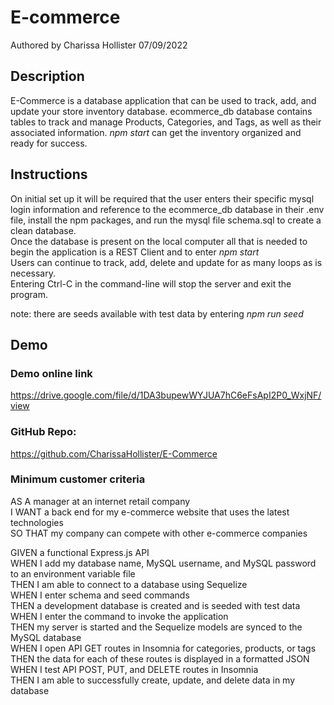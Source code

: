 # E-commerce

Authored by Charissa Hollister 07/09/2022

## Description

E-Commerce is a database application that can be used to track, add, and update your store inventory database. ecommerce_db database contains tables to track and manage Products, Categories, and Tags, as well as their associated information. _npm start_ can get the inventory organized and ready for success.

## Instructions

On initial set up it will be required that the user enters their specific mysql login information and reference to the ecommerce_db database in their .env file, install the npm packages, and run the mysql file schema.sql to create a clean database.  
Once the database is present on the local computer all that is needed to begin the application is a REST Client and to enter _npm start_  
Users can continue to track, add, delete and update for as many loops as is necessary.  
Entering Ctrl-C in the command-line will stop the server and exit the program.  

note: there are seeds available with test data by entering _npm run seed_  

## Demo

### Demo online link
https://drive.google.com/file/d/1DA3bupewWYJUA7hC6eFsApI2P0_WxjNF/view

### GitHub Repo:
https://github.com/CharissaHollister/E-Commerce

### Minimum customer criteria

AS A manager at an internet retail company  
I WANT a back end for my e-commerce website that uses the latest technologies  
SO THAT my company can compete with other e-commerce companies

GIVEN a functional Express.js API  
WHEN I add my database name, MySQL username, and MySQL password to an environment variable file  
THEN I am able to connect to a database using Sequelize  
WHEN I enter schema and seed commands  
THEN a development database is created and is seeded with test data  
WHEN I enter the command to invoke the application  
THEN my server is started and the Sequelize models are synced to the MySQL database  
WHEN I open API GET routes in Insomnia for categories, products, or tags  
THEN the data for each of these routes is displayed in a formatted JSON  
WHEN I test API POST, PUT, and DELETE routes in Insomnia  
THEN I am able to successfully create, update, and delete data in my database
